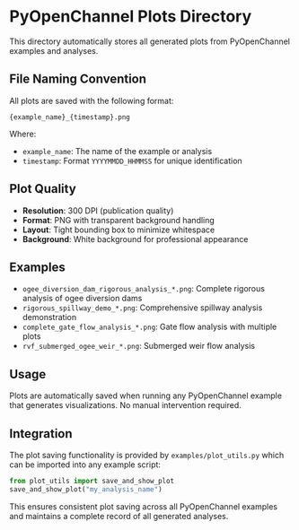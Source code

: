 # PyOpenChannel Plots Directory

This directory automatically stores all generated plots from PyOpenChannel examples and analyses.

## File Naming Convention

All plots are saved with the following format:
```
{example_name}_{timestamp}.png
```

Where:
- `example_name`: The name of the example or analysis
- `timestamp`: Format `YYYYMMDD_HHMMSS` for unique identification

## Plot Quality

- **Resolution**: 300 DPI (publication quality)
- **Format**: PNG with transparent background handling
- **Layout**: Tight bounding box to minimize whitespace
- **Background**: White background for professional appearance

## Examples

- `ogee_diversion_dam_rigorous_analysis_*.png`: Complete rigorous analysis of ogee diversion dams
- `rigorous_spillway_demo_*.png`: Comprehensive spillway analysis demonstration
- `complete_gate_flow_analysis_*.png`: Gate flow analysis with multiple plots
- `rvf_submerged_ogee_weir_*.png`: Submerged weir flow analysis

## Usage

Plots are automatically saved when running any PyOpenChannel example that generates visualizations. No manual intervention required.

## Integration

The plot saving functionality is provided by `examples/plot_utils.py` which can be imported into any example script:

```python
from plot_utils import save_and_show_plot
save_and_show_plot("my_analysis_name")
```

This ensures consistent plot saving across all PyOpenChannel examples and maintains a complete record of all generated analyses.
